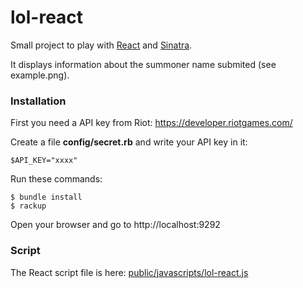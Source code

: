 # lol-react

Small project to play with [React](https://facebook.github.io/react/) and [Sinatra](http://www.sinatrarb.com).

It displays information about the summoner name submited (see example.png).

### Installation

First you need a API key from Riot: https://developer.riotgames.com/

Create a file **config/secret.rb** and write your API key in it:
```
$API_KEY="xxxx"
```

Run these commands:
```
$ bundle install
$ rackup
```

Open your browser and go to http://localhost:9292

### Script

The React script file is here: [public/javascripts/lol-react.js](https://github.com/aklein-dex/lol-react/blob/master/public/javascripts/lol-react.js)

